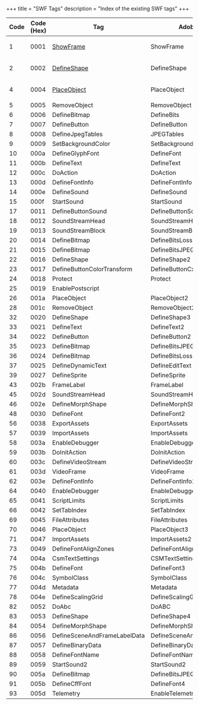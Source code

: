 +++
title = "SWF Tags"
description = "Index of the existing SWF tags"
+++

<table class="sortable">
<thead>
<tr>
  <th>Code</th>
  <th>Code (Hex)</th>
  <th>Tag</th>
  <th>Adobe name</th>
</tr>
</thead>
<tbody>
<tr>
  <td>1</td>
  <td>0001</td>
  <td>
  
  [ShowFrame]
  
  </td>
  <td>ShowFrame</td>
</tr>
<tr>
  <td>2</td>
  <td>0002</td>
  <td>
  
  [DefineShape]
  
  </td>
  <td>DefineShape</td>
</tr>
<tr>
  <td>4</td>
  <td>0004</td>
  <td>
  
  [PlaceObject]
  
  </td>
  <td>PlaceObject</td>
</tr>
<tr>
  <td>5</td>
  <td>0005</td>
  <td>RemoveObject</td>
  <td>RemoveObject</td>
</tr>
<tr>
  <td>6</td>
  <td>0006</td>
  <td>DefineBitmap</td>
  <td>DefineBits</td>
</tr>
<tr>
  <td>7</td>
  <td>0007</td>
  <td>DefineButton</td>
  <td>DefineButton</td>
</tr>
<tr>
  <td>8</td>
  <td>0008</td>
  <td>DefineJpegTables</td>
  <td>JPEGTables</td>
</tr>
<tr>
  <td>9</td>
  <td>0009</td>
  <td>SetBackgroundColor</td>
  <td>SetBackgroundColor</td>
</tr>
<tr>
  <td>10</td>
  <td>000a</td>
  <td>DefineGlyphFont</td>
  <td>DefineFont</td>
</tr>
<tr>
  <td>11</td>
  <td>000b</td>
  <td>DefineText</td>
  <td>DefineText</td>
</tr>
<tr>
  <td>12</td>
  <td>000c</td>
  <td>DoAction</td>
  <td>DoAction</td>
</tr>
<tr>
  <td>13</td>
  <td>000d</td>
  <td>DefineFontInfo</td>
  <td>DefineFontInfo</td>
</tr>
<tr>
  <td>14</td>
  <td>000e</td>
  <td>DefineSound</td>
  <td>DefineSound</td>
</tr>
<tr>
  <td>15</td>
  <td>000f</td>
  <td>StartSound</td>
  <td>StartSound</td>
</tr>
<tr>
  <td>17</td>
  <td>0011</td>
  <td>DefineButtonSound</td>
  <td>DefineButtonSound</td>
</tr>
<tr>
  <td>18</td>
  <td>0012</td>
  <td>SoundStreamHead</td>
  <td>SoundStreamHead</td>
</tr>
<tr>
  <td>19</td>
  <td>0013</td>
  <td>SoundStreamBlock</td>
  <td>SoundStreamBlock</td>
</tr>
<tr>
  <td>20</td>
  <td>0014</td>
  <td>DefineBitmap</td>
  <td>DefineBitsLossless</td>
</tr>
<tr>
  <td>21</td>
  <td>0015</td>
  <td>DefineBitmap</td>
  <td>DefineBitsJPEG2</td>
</tr>
<tr>
  <td>22</td>
  <td>0016</td>
  <td>DefineShape</td>
  <td>DefineShape2</td>
</tr>
<tr>
  <td>23</td>
  <td>0017</td>
  <td>DefineButtonColorTransform</td>
  <td>DefineButtonCxform</td>
</tr>
<tr>
  <td>24</td>
  <td>0018</td>
  <td>Protect</td>
  <td>Protect</td>
</tr>
<tr>
  <td>25</td>
  <td>0019</td>
  <td>EnablePostscript</td>
  <td></td>
</tr>
<tr>
  <td>26</td>
  <td>001a</td>
  <td>PlaceObject</td>
  <td>PlaceObject2</td>
</tr>
<tr>
  <td>28</td>
  <td>001c</td>
  <td>RemoveObject</td>
  <td>RemoveObject2</td>
</tr>
<tr>
  <td>32</td>
  <td>0020</td>
  <td>DefineShape</td>
  <td>DefineShape3</td>
</tr>
<tr>
  <td>33</td>
  <td>0021</td>
  <td>DefineText</td>
  <td>DefineText2</td>
</tr>
<tr>
  <td>34</td>
  <td>0022</td>
  <td>DefineButton</td>
  <td>DefineButton2</td>
</tr>
<tr>
  <td>35</td>
  <td>0023</td>
  <td>DefineBitmap</td>
  <td>DefineBitsJPEG2</td>
</tr>
<tr>
  <td>36</td>
  <td>0024</td>
  <td>DefineBitmap</td>
  <td>DefineBitsLossless2</td>
</tr>
<tr>
  <td>37</td>
  <td>0025</td>
  <td>DefineDynamicText</td>
  <td>DefineEditText</td>
</tr>
<tr>
  <td>39</td>
  <td>0027</td>
  <td>DefineSprite</td>
  <td>DefineSprite</td>
</tr>
<tr>
  <td>43</td>
  <td>002b</td>
  <td>FrameLabel</td>
  <td>FrameLabel</td>
</tr>
<tr>
  <td>45</td>
  <td>002d</td>
  <td>SoundStreamHead</td>
  <td>SoundStreamHead2</td>
</tr>
<tr>
  <td>46</td>
  <td>002e</td>
  <td>DefineMorphShape</td>
  <td>DefineMorphShape</td>
</tr>
<tr>
  <td>48</td>
  <td>0030</td>
  <td>DefineFont</td>
  <td>DefineFont2</td>
</tr>
<tr>
  <td>56</td>
  <td>0038</td>
  <td>ExportAssets</td>
  <td>ExportAssets</td>
</tr>
<tr>
  <td>57</td>
  <td>0039</td>
  <td>ImportAssets</td>
  <td>ImportAssets</td>
</tr>
<tr>
  <td>58</td>
  <td>003a</td>
  <td>EnableDebugger</td>
  <td>EnableDebugger</td>
</tr>
<tr>
  <td>59</td>
  <td>003b</td>
  <td>DoInitAction</td>
  <td>DoInitAction</td>
</tr>
<tr>
  <td>60</td>
  <td>003c</td>
  <td>DefineVideoStream</td>
  <td>DefineVideoStream</td>
</tr>
<tr>
  <td>61</td>
  <td>003d</td>
  <td>VideoFrame</td>
  <td>VideoFrame</td>
</tr>
<tr>
  <td>62</td>
  <td>003e</td>
  <td>DefineFontInfo</td>
  <td>DefineFontInfo2</td>
</tr>
<tr>
  <td>64</td>
  <td>0040</td>
  <td>EnableDebugger</td>
  <td>EnableDebugger2</td>
</tr>
<tr>
  <td>65</td>
  <td>0041</td>
  <td>ScriptLimits</td>
  <td>ScriptLimits</td>
</tr>
<tr>
  <td>66</td>
  <td>0042</td>
  <td>SetTabIndex</td>
  <td>SetTabIndex</td>
</tr>
<tr>
  <td>69</td>
  <td>0045</td>
  <td>FileAttributes</td>
  <td>FileAttributes</td>
</tr>
<tr>
  <td>70</td>
  <td>0046</td>
  <td>PlaceObject</td>
  <td>PlaceObject3</td>
</tr>
<tr>
  <td>71</td>
  <td>0047</td>
  <td>ImportAssets</td>
  <td>ImportAssets2</td>
</tr>
<tr>
  <td>73</td>
  <td>0049</td>
  <td>DefineFontAlignZones</td>
  <td>DefineFontAlignZones</td>
</tr>
<tr>
  <td>74</td>
  <td>004a</td>
  <td>CsmTextSettings</td>
  <td>CSMTextSettings</td>
</tr>
<tr>
  <td>75</td>
  <td>004b</td>
  <td>DefineFont</td>
  <td>DefineFont3</td>
</tr>
<tr>
  <td>76</td>
  <td>004c</td>
  <td>SymbolClass</td>
  <td>SymbolClass</td>
</tr>
<tr>
  <td>77</td>
  <td>004d</td>
  <td>Metadata</td>
  <td>Metadata</td>
</tr>
<tr>
  <td>78</td>
  <td>004e</td>
  <td>DefineScalingGrid</td>
  <td>DefineScalingGrid</td>
</tr>
<tr>
  <td>82</td>
  <td>0052</td>
  <td>DoAbc</td>
  <td>DoABC</td>
</tr>
<tr>
  <td>83</td>
  <td>0053</td>
  <td>DefineShape</td>
  <td>DefineShape4</td>
</tr>
<tr>
  <td>84</td>
  <td>0054</td>
  <td>DefineMorphShape</td>
  <td>DefineMorphShape2</td>
</tr>
<tr>
  <td>86</td>
  <td>0056</td>
  <td>DefineSceneAndFrameLabelData</td>
  <td>DefineSceneAndFrameLabelData</td>
</tr>
<tr>
  <td>87</td>
  <td>0057</td>
  <td>DefineBinaryData</td>
  <td>DefineBinaryData</td>
</tr>
<tr>
  <td>88</td>
  <td>0058</td>
  <td>DefineFontName</td>
  <td>DefineFontName</td>
</tr>
<tr>
  <td>89</td>
  <td>0059</td>
  <td>StartSound2</td>
  <td>StartSound2</td>
</tr>
<tr>
  <td>90</td>
  <td>005a</td>
  <td>DefineBitmap</td>
  <td>DefineBitsJPEG4</td>
</tr>
<tr>
  <td>91</td>
  <td>005b</td>
  <td>DefineCffFont</td>
  <td>DefineFont4</td>
</tr>
<tr>
  <td>93</td>
  <td>005d</td>
  <td>Telemetry</td>
  <td>EnableTelemetry</td>
</tr>
</tbody>
</table>

[DefineShape]: @/documentation/swf/tags/define-shape.md
[PlaceObject]: @/documentation/swf/tags/place-object.md
[ShowFrame]: @/documentation/swf/tags/show-frame.md
